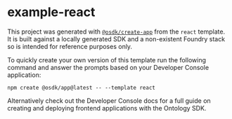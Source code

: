 # example-react

This project was generated with [`@osdk/create-app`](https://www.npmjs.com/package/@osdk/create-app) from the `react` template. It is built against a locally generated SDK and a non-existent Foundry stack so is intended for reference purposes only.

To quickly create your own version of this template run the following command and answer the prompts based on your Developer Console application:

```
npm create @osdk/app@latest -- --template react
```

Alternatively check out the Developer Console docs for a full guide on creating and deploying frontend applications with the Ontology SDK.
